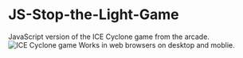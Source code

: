 # JS-Stop-the-Light-Game
JavaScript version of the ICE Cyclone game from the arcade.
![ICE Cyclone game](https://www.icegame.com/images/category/large/93.png)
Works in web browsers on desktop and moblie.
